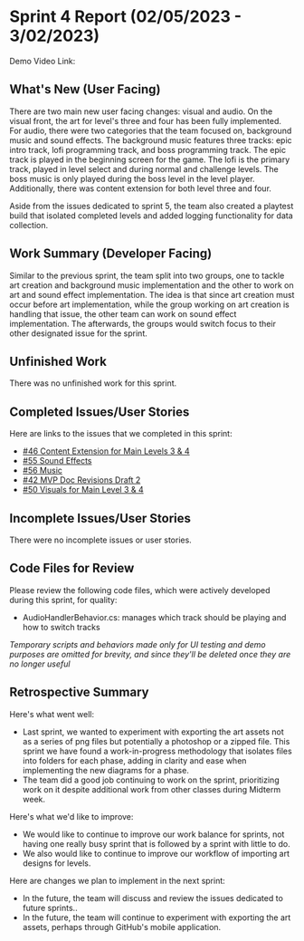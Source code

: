 # Sprint 4 Report (02/05/2023 - 3/02/2023)

Demo Video Link: 

## What's New (User Facing)

There are two main new user facing changes: visual and audio. On the visual front, the art for level's three and four has been fully implemented. For audio, there were two categories that the team focused on, background music and sound effects. The background music features three tracks: epic intro track, lofi programming track, and boss programming track. The epic track is played in the beginning screen for the game. The lofi is the primary track, played in level select and during normal and challenge levels. The boss music is only played during the boss level in the level player. Additionally, there was content extension for both level three and four.

Aside from the issues dedicated to sprint 5, the team also created a playtest build that isolated completed levels and added logging functionality for data collection. 

## Work Summary (Developer Facing)

Similar to the previous sprint, the team split into two groups, one to tackle art creation and background music implementation and the other to work on art and sound effect implementation. The idea is that since art creation must occur before art implementation, while the group working on art creation is handling that issue, the other team can work on sound effect implementation. The afterwards, the groups would switch focus to their other designated issue for the sprint. 

## Unfinished Work

There was no unfinished work for this sprint.

## Completed Issues/User Stories

Here are links to the issues that we completed in this sprint:

 * [#46 Content Extension for Main Levels 3 & 4](https://github.com/WSUCptSCapstone-Fall2022Spring2023/psd-gamifiedapp/issues/46)
 * [#55 Sound Effects](https://github.com/WSUCptSCapstone-Fall2022Spring2023/psd-gamifiedapp/issues/55)
 * [#56 Music](https://github.com/WSUCptSCapstone-Fall2022Spring2023/psd-gamifiedapp/issues/56)
 * [#42 MVP Doc Revisions Draft 2](https://github.com/WSUCptSCapstone-Fall2022Spring2023/psd-gamifiedapp/issues/42)
 * [#50 Visuals for Main Level 3 & 4](https://github.com/WSUCptSCapstone-Fall2022Spring2023/psd-gamifiedapp/issues/50)

 ## Incomplete Issues/User Stories

 There were no incomplete issues or user stories.

## Code Files for Review

Please review the following code files, which were actively developed during this sprint, for quality:

- AudioHandlerBehavior.cs: manages which track should be playing and how to switch tracks

*Temporary scripts and behaviors made only for UI testing and demo purposes are omitted for brevity, and since they'll be deleted once they are no longer useful*

## Retrospective Summary

Here's what went well:

  * Last sprint, we wanted to experiment with exporting the art assets not as a series of png files but potentially a photoshop or a zipped file. This sprint we have found a work-in-progress methodology that isolates files into folders for each phase, adding in clarity and ease when implementing the new diagrams for a phase.
  * The team did a good job continuing to work on the sprint, prioritizing work on it despite additional work from other classes during Midterm week.

Here's what we'd like to improve:

   * We would like to continue to improve our work balance for sprints, not having one really busy sprint that is followed by a sprint with little to do.
   * We also would like to continue to improve our workflow of importing art designs for levels.

Here are changes we plan to implement in the next sprint:

   * In the future, the team will discuss and review the issues dedicated to future sprints..
   * In the future, the team will continue to experiment with exporting the art assets, perhaps through GitHub's mobile application.

